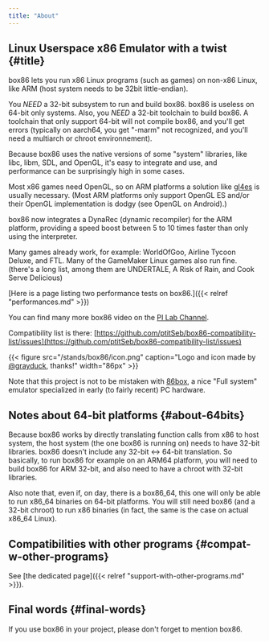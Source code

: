 ```yaml
---
title: "About"
---
```


## Linux Userspace x86 Emulator with a twist {#title}

box86 lets you run x86 Linux programs (such as games) on non-x86 Linux, like ARM (host system needs to be 32bit little-endian).

You *NEED* a 32-bit subsystem to run and build box86. box86 is useless on 64-bit only systems. Also, you *NEED* a
32-bit toolchain to build box86. A toolchain that only support 64-bit will not compile box86, and you'll get errors
(typically on aarch64, you get "-marm" not recognized, and you'll need a multiarch or chroot environnement).

Because box86 uses the native versions of some "system" libraries, like libc, libm, SDL, and OpenGL, it's easy to
integrate and use, and performance can be surprisingly high in some cases.

Most x86 games need OpenGL, so on ARM platforms a solution like [gl4es](https://github.com/ptitSeb/gl4es) is usually
necessary. (Most ARM platforms only support OpenGL ES and/or their OpenGL implementation is dodgy (see OpenGL on
Android).)

box86 now integrates a DynaRec (dynamic recompiler) for the ARM platform, providing a speed boost between 5 to 10 times
faster than only using the interpreter.

Many games already work, for example: WorldOfGoo, Airline Tycoon Deluxe, and FTL. Many of the GameMaker Linux games
also run fine. (there's a long list, among them are UNDERTALE, A Risk of Rain, and Cook Serve Delicious)

[Here is a page listing two performance tests on box86.]({{< relref "performances.md" >}})

You can find many more box86 video on the [PI Lab Channel](https://www.youtube.com/channel/UCgfQjdc5RceRlTGfuthBs7g).

Compatibility list is there: [https://github.com/ptitSeb/box86-compatibility-list/issues](https://github.com/ptitSeb/box86-compatibility-list/issues)

{{< figure src="/stands/box86/icon.png" caption="Logo and icon made by [@grayduck](https://github.com/grayduck), thanks!" width="86px" >}}

Note that this project is not to be mistaken with [86box](https://github.com/86Box/86Box), a nice "Full system"
emulator specialized in early (to fairly recent) PC hardware.

## Notes about 64-bit platforms {#about-64bits}

Because box86 works by directly translating function calls from x86 to host system, the host system (the one box86 is
running on) needs to have 32-bit libraries. box86 doesn't include any 32-bit <-> 64-bit translation. So basically, to
run box86 for example on an ARM64 platform, you will need to build box86 for ARM 32-bit, and also need to have a
chroot with 32-bit libraries.

Also note that, even if, on day, there is a box86_64, this one will only be able to run x86_64 binaries on 64-bit
platforms. You will still need box86 (and a 32-bit chroot) to run x86 binaries (in fact, the same is the case on actual
x86_64 Linux).

## Compatibilities with other programs {#compat-w-other-programs}

See [the dedicated page]({{< relref "support-with-other-programs.md" >}}).

## Final words {#final-words}

If you use box86 in your project, please don't forget to mention box86.
